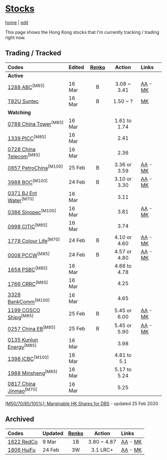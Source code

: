 # [Stocks](https://alwinwoo.github.io/stocks.html) 
[home](https://alwinwoo.github.io) | [edit](https://github.com/alwinwoo/alwinwoo.github.io/edit/master/stocks.md)

This page shows the Hong Kong stocks that I'm currently tracking / trading right now.

## Trading / Tracked

Codes            | Edited | <a href="https://www.marketinout.com/chart/renko_chart.php" target="_blank">Renko</a> | Action  | Links
:---             | :---    | :---: | :---:   | :---
**Active**       | 
[1288 ABC](https://alwinwoo.github.io/stocks/1288.html)<sup>[M85]</sup>         | 16 Mar | B    | 3.08 ~ 3.41   | [AA](http://www.aastocks.com/en/stocks/quote/detailchart.aspx?symbol=1288) - [MK](https://www.marketinout.com/chart/stock_chart.php?symbol=1288.HK)
[T82U Suntec](https://alwinwoo.github.io/stocks/T82U.html)                      | 16 Mar | B    | 1.50 ~ ?   | [MK](https://www.marketinout.com/chart/stock_chart.php?symbol=T82U.SI)
**Watching**      |
[0788 China Tower](https://alwinwoo.github.io/stocks/0788.html)<sup>[M85]</sup>   | 16 Mar | | 1.61 to 1.74 |
[1339 PICC](https://alwinwoo.github.io/stocks/1339.html)<sup>[M85]</sup>          | 16 Mar | | 2.41
[0728 China Telecom](https://alwinwoo.github.io/stocks/0728.html)<sup>[M85]</sup> | 16 Mar | | 2.36
[0857 PetroChina](https://alwinwoo.github.io/stocks/0857.html)<sup>[M100]</sup> | 25 Feb | B    | 3.36 or 3.59  | [AA](http://www.aastocks.com/en/stocks/quote/detailchart.aspx?symbol=857) - [MK](https://www.marketinout.com/chart/stock_chart.php?symbol=0857.HK)
[3988 BOC](https://alwinwoo.github.io/stocks/3988.html)<sup>[M100]</sup>        | 24 Feb | B    | 3.10 or 3.30  | [AA](http://www.aastocks.com/en/stocks/quote/detailchart.aspx?symbol=3988) - [MK](https://www.marketinout.com/chart/stock_chart.php?symbol=3988.HK)
[0371 BJ Ent Water](https://alwinwoo.github.io/stocks/0371.html)<sup>[M70]</sup>  | 16 Mar | | 3.11 | 
[0386 Sinopec](https://alwinwoo.github.io/stocks/0386.html)<sup>[M100]</sup>      | 16 Mar | | 3.81    | [AA](http://www.aastocks.com/en/stocks/quote/detailchart.aspx?symbol=386) - [MK](https://www.marketinout.com/chart/stock_chart.php?symbol=0386.HK)
[0998 CITIC](https://alwinwoo.github.io/stocks/0998.html)<sup>[M85]</sup>         | 16 Mar | | 3.74
[1778 Colour Life](https://alwinwoo.github.io/stocks/1778.html)<sup>[M70]</sup> | 24 Feb | B    | 4.10 or 4.60  | [AA](http://www.aastocks.com/en/stocks/quote/detailchart.aspx?symbol=1778) - [MK](https://www.marketinout.com/chart/stock_chart.php?symbol=1778.HK)
[0008 PCCW](https://alwinwoo.github.io/stocks/0008.html)<sup>[M85]</sup>        | 24 Feb | B    | 4.57 or 4.80  | [AA](http://www.aastocks.com/en/stocks/quote/detailchart.aspx?symbol=8) - [MK](https://www.marketinout.com/chart/stock_chart.php?symbol=0008.HK)
[1658 PSBC](https://alwinwoo.github.io/stocks/1658.html)<sup>[M85]</sup>          | 16 Mar | | 4.66 to 4.78
[1766 CRRC](https://alwinwoo.github.io/stocks/1766.html)<sup>[M85]</sup>          | 16 Mar | | 4.25
[3328 BankComm](https://alwinwoo.github.io/stocks/3328.html)<sup>[M100]</sup>     | 16 Mar | | 4.65 | 
[1199 COSCO Shipg](https://alwinwoo.github.io/stocks/1199.html)<sup>[M85]</sup> | 25 Feb | B    | 5.45 or 6.00  | [AA](http://www.aastocks.com/en/stocks/quote/detailchart.aspx?symbol=1199) - [MK](https://www.marketinout.com/chart/stock_chart.php?symbol=1199.HK)
[0257 China EB](https://alwinwoo.github.io/stocks/0257.html)<sup>[M85]</sup>    | 25 Feb | B    | 5.45 or 5.90  | [AA](http://www.aastocks.com/en/stocks/quote/detailchart.aspx?symbol=257) - [MK](https://www.marketinout.com/chart/stock_chart.php?symbol=0257.HK)
[0135 Kunlun Energy](https://alwinwoo.github.io/stocks/0135.html)<sup>[M85]</sup> | 16 Mar | | 3.98 | 
[1398 ICBC](https://alwinwoo.github.io/stocks/1398.html)<sup>[M100]</sup>         | 16 Mar | | 4.81 to 5.1 |
[1988 Minsheng](https://alwinwoo.github.io/stocks/1988.html)<sup>[M85]</sup>      | 16 Mar | | 5.17 to 5.24
[0817 China Jinmao](https://alwinwoo.github.io/stocks/0817.html)<sup>[M70]</sup>  | 16 Mar | | 5.25 | 

[(M50/70/85/100%): Marginable HK Shares for DBS](https://www.dbs.com.sg/iwov-resources/pdf/loan/secured-financing/share-financing/hongkong.pdf) - updated 25 Feb 2020

## Archived

Codes            | Updated | <a href="https://www.marketinout.com/chart/renko_chart.php" target="_blank">Renko</a> | Action  | Links
:---                                                            | :---    | :---: | :---:   | :---
[1622 RedCo](https://alwinwoo.github.io/stocks/1622.html)       | 9 Mar  | 1B    | 3.80 ~ 4.87   | [AA](http://www.aastocks.com/en/stocks/quote/detailchart.aspx?symbol=1622) - [MK](https://www.marketinout.com/chart/stock_chart.php?symbol=1622.HK)
[1806 HuiFu](https://alwinwoo.github.io/stocks/1806.html)       | 24 Feb  | 3W    | 3.1 LRC+      | [AA](http://www.aastocks.com/en/stocks/quote/detailchart.aspx?symbol=1806) - [MK](https://www.marketinout.com/chart/stock_chart.php?symbol=1806.HK)
